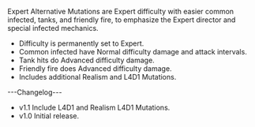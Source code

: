 Expert Alternative Mutations are Expert difficulty with easier common infected, tanks, and friendly fire, to emphasize the Expert director and special infected mechanics.
- Difficulty is permanently set to Expert.
- Common infected have Normal difficulty damage and attack intervals.
- Tank hits do Advanced difficulty damage.
- Friendly fire does Advanced difficulty damage.
- Includes additional Realism and L4D1 Mutations.

---Changelog---
- v1.1 Include L4D1 and Realism L4D1 Mutations.
- v1.0 Initial release.
